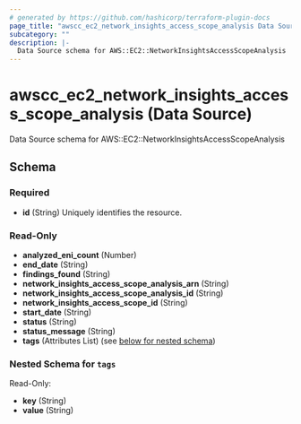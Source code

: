 ```yaml
---
# generated by https://github.com/hashicorp/terraform-plugin-docs
page_title: "awscc_ec2_network_insights_access_scope_analysis Data Source - terraform-provider-awscc"
subcategory: ""
description: |-
  Data Source schema for AWS::EC2::NetworkInsightsAccessScopeAnalysis
---
```


# awscc_ec2_network_insights_access_scope_analysis (Data Source)

Data Source schema for AWS::EC2::NetworkInsightsAccessScopeAnalysis



<!-- schema generated by tfplugindocs -->
## Schema

### Required

- **id** (String) Uniquely identifies the resource.

### Read-Only

- **analyzed_eni_count** (Number)
- **end_date** (String)
- **findings_found** (String)
- **network_insights_access_scope_analysis_arn** (String)
- **network_insights_access_scope_analysis_id** (String)
- **network_insights_access_scope_id** (String)
- **start_date** (String)
- **status** (String)
- **status_message** (String)
- **tags** (Attributes List) (see [below for nested schema](#nestedatt--tags))

<a id="nestedatt--tags"></a>
### Nested Schema for `tags`

Read-Only:

- **key** (String)
- **value** (String)


